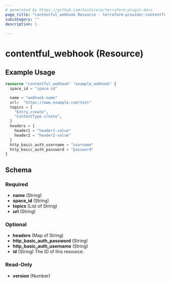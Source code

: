 ```yaml
---
# generated by https://github.com/hashicorp/terraform-plugin-docs
page_title: "contentful_webhook Resource - terraform-provider-contentful"
subcategory: ""
description: |-
  
---
```


# contentful_webhook (Resource)



## Example Usage

```terraform
resource "contentful_webhook" "example_webhook" {
  space_id = "space-id"

  name = "webhook-name"
  url=  "https://www.example.com/test"
  topics = [
    "Entry.create",
    "ContentType.create",
  ]
  headers = {
    header1 = "header1-value"
    header2 = "header2-value"
  }
  http_basic_auth_username = "username"
  http_basic_auth_password = "password"
}
```

<!-- schema generated by tfplugindocs -->
## Schema

### Required

- **name** (String)
- **space_id** (String)
- **topics** (List of String)
- **url** (String)

### Optional

- **headers** (Map of String)
- **http_basic_auth_password** (String)
- **http_basic_auth_username** (String)
- **id** (String) The ID of this resource.

### Read-Only

- **version** (Number)


